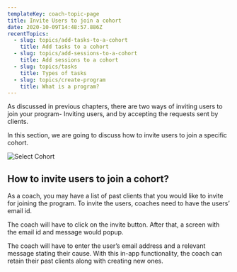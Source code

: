 ```yaml
---
templateKey: coach-topic-page
title: Invite Users to join a cohort
date: 2020-10-09T14:48:57.886Z
recentTopics:
  - slug: topics/add-tasks-to-a-cohort
    title: Add tasks to a cohort
  - slug: topics/add-sessions-to-a-cohort
    title: Add sessions to a cohort
  - slug: topics/tasks
    title: Types of tasks
  - slug: topics/create-program
    title: What is a program?
---
```

As discussed in previous chapters, there are two ways of inviting users to join your program- Inviting users, and by accepting the requests sent by clients.

In this section, we are going to discuss how to invite users to join a specific cohort. 

![Select Cohort](/img/select-cohort-i.png "Select Cohort")

## 

## How to invite users to join a cohort?

As a coach, you may have a list of past clients that you would like to invite for joining the program. To invite the users, coaches need to have the users’ email id. 

The coach will have to click on the invite button. After that, a screen with the email id and message would popup. 

The coach will have to enter the user’s email address and a relevant message stating their cause. With this in-app functionality, the coach can retain their past clients along with creating new ones.
